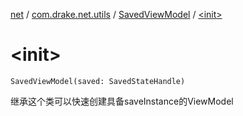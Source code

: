 [net](../../index.md) / [com.drake.net.utils](../index.md) / [SavedViewModel](index.md) / [&lt;init&gt;](./-init-.md)

# &lt;init&gt;

`SavedViewModel(saved: SavedStateHandle)`

继承这个类可以快速创建具备saveInstance的ViewModel


